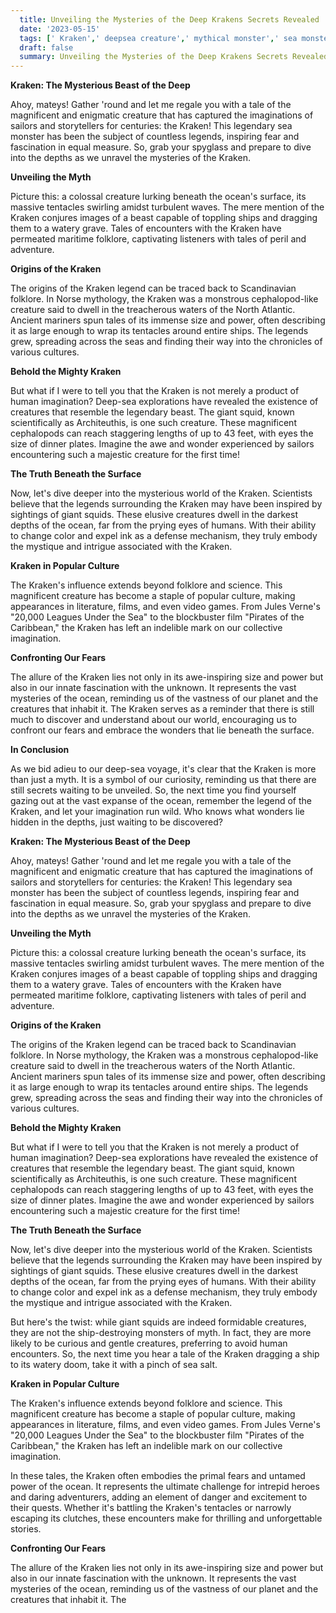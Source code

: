 ```yaml
---
  title: Unveiling the Mysteries of the Deep Krakens Secrets Revealed 
  date: '2023-05-15'
  tags: [' Kraken',' deepsea creature',' mythical monster',' sea monster',' legendary tales']
  draft: false
  summary: Unveiling the Mysteries of the Deep Krakens Secrets Revealed 
---
```

  **Kraken: The Mysterious Beast of the Deep**

Ahoy, mateys! Gather 'round and let me regale you with a tale of the magnificent and enigmatic creature that has captured the imaginations of sailors and storytellers for centuries: the Kraken! This legendary sea monster has been the subject of countless legends, inspiring fear and fascination in equal measure. So, grab your spyglass and prepare to dive into the depths as we unravel the mysteries of the Kraken.

**Unveiling the Myth**

Picture this: a colossal creature lurking beneath the ocean's surface, its massive tentacles swirling amidst turbulent waves. The mere mention of the Kraken conjures images of a beast capable of toppling ships and dragging them to a watery grave. Tales of encounters with the Kraken have permeated maritime folklore, captivating listeners with tales of peril and adventure.

**Origins of the Kraken**

The origins of the Kraken legend can be traced back to Scandinavian folklore. In Norse mythology, the Kraken was a monstrous cephalopod-like creature said to dwell in the treacherous waters of the North Atlantic. Ancient mariners spun tales of its immense size and power, often describing it as large enough to wrap its tentacles around entire ships. The legends grew, spreading across the seas and finding their way into the chronicles of various cultures.

**Behold the Mighty Kraken**

But what if I were to tell you that the Kraken is not merely a product of human imagination? Deep-sea explorations have revealed the existence of creatures that resemble the legendary beast. The giant squid, known scientifically as Architeuthis, is one such creature. These magnificent cephalopods can reach staggering lengths of up to 43 feet, with eyes the size of dinner plates. Imagine the awe and wonder experienced by sailors encountering such a majestic creature for the first time!

**The Truth Beneath the Surface**

Now, let's dive deeper into the mysterious world of the Kraken. Scientists believe that the legends surrounding the Kraken may have been inspired by sightings of giant squids. These elusive creatures dwell in the darkest depths of the ocean, far from the prying eyes of humans. With their ability to change color and expel ink as a defense mechanism, they truly embody the mystique and intrigue associated with the Kraken.

**Kraken in Popular Culture**

The Kraken's influence extends beyond folklore and science. This magnificent creature has become a staple of popular culture, making appearances in literature, films, and even video games. From Jules Verne's "20,000 Leagues Under the Sea" to the blockbuster film "Pirates of the Caribbean," the Kraken has left an indelible mark on our collective imagination.

**Confronting Our Fears**

The allure of the Kraken lies not only in its awe-inspiring size and power but also in our innate fascination with the unknown. It represents the vast mysteries of the ocean, reminding us of the vastness of our planet and the creatures that inhabit it. The Kraken serves as a reminder that there is still much to discover and understand about our world, encouraging us to confront our fears and embrace the wonders that lie beneath the surface.

**In Conclusion**

As we bid adieu to our deep-sea voyage, it's clear that the Kraken is more than just a myth. It is a symbol of our curiosity, reminding us that there are still secrets waiting to be unveiled. So, the next time you find yourself gazing out at the vast expanse of the ocean, remember the legend of the Kraken, and let your imagination run wild. Who knows what wonders lie hidden in the depths, just waiting to be discovered?

**Kraken: The Mysterious Beast of the Deep**

Ahoy, mateys! Gather 'round and let me regale you with a tale of the magnificent and enigmatic creature that has captured the imaginations of sailors and storytellers for centuries: the Kraken! This legendary sea monster has been the subject of countless legends, inspiring fear and fascination in equal measure. So, grab your spyglass and prepare to dive into the depths as we unravel the mysteries of the Kraken.

**Unveiling the Myth**

Picture this: a colossal creature lurking beneath the ocean's surface, its massive tentacles swirling amidst turbulent waves. The mere mention of the Kraken conjures images of a beast capable of toppling ships and dragging them to a watery grave. Tales of encounters with the Kraken have permeated maritime folklore, captivating listeners with tales of peril and adventure.

**Origins of the Kraken**

The origins of the Kraken legend can be traced back to Scandinavian folklore. In Norse mythology, the Kraken was a monstrous cephalopod-like creature said to dwell in the treacherous waters of the North Atlantic. Ancient mariners spun tales of its immense size and power, often describing it as large enough to wrap its tentacles around entire ships. The legends grew, spreading across the seas and finding their way into the chronicles of various cultures.

**Behold the Mighty Kraken**

But what if I were to tell you that the Kraken is not merely a product of human imagination? Deep-sea explorations have revealed the existence of creatures that resemble the legendary beast. The giant squid, known scientifically as Architeuthis, is one such creature. These magnificent cephalopods can reach staggering lengths of up to 43 feet, with eyes the size of dinner plates. Imagine the awe and wonder experienced by sailors encountering such a majestic creature for the first time!

**The Truth Beneath the Surface**

Now, let's dive deeper into the mysterious world of the Kraken. Scientists believe that the legends surrounding the Kraken may have been inspired by sightings of giant squids. These elusive creatures dwell in the darkest depths of the ocean, far from the prying eyes of humans. With their ability to change color and expel ink as a defense mechanism, they truly embody the mystique and intrigue associated with the Kraken.

But here's the twist: while giant squids are indeed formidable creatures, they are not the ship-destroying monsters of myth. In fact, they are more likely to be curious and gentle creatures, preferring to avoid human encounters. So, the next time you hear a tale of the Kraken dragging a ship to its watery doom, take it with a pinch of sea salt.

**Kraken in Popular Culture**

The Kraken's influence extends beyond folklore and science. This magnificent creature has become a staple of popular culture, making appearances in literature, films, and even video games. From Jules Verne's "20,000 Leagues Under the Sea" to the blockbuster film "Pirates of the Caribbean," the Kraken has left an indelible mark on our collective imagination.

In these tales, the Kraken often embodies the primal fears and untamed power of the ocean. It represents the ultimate challenge for intrepid heroes and daring adventurers, adding an element of danger and excitement to their quests. Whether it's battling the Kraken's tentacles or narrowly escaping its clutches, these encounters make for thrilling and unforgettable stories.

**Confronting Our Fears**

The allure of the Kraken lies not only in its awe-inspiring size and power but also in our innate fascination with the unknown. It represents the vast mysteries of the ocean, reminding us of the vastness of our planet and the creatures that inhabit it. The
  